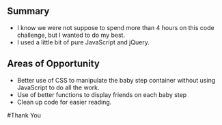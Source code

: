 Summary
--------------

* I know we were not suppose to spend more than 4 hours on this
    code challenge, but I wanted to do my best.
* I used a little bit of pure JavaScript and jQuery.

Areas of Opportunity
------------------------------

* Better use of CSS to manipulate the baby step container without using
    JavaScript to do all the work.
* Use of better functions to display friends on each baby step
* Clean up code for easier reading.

#Thank You
